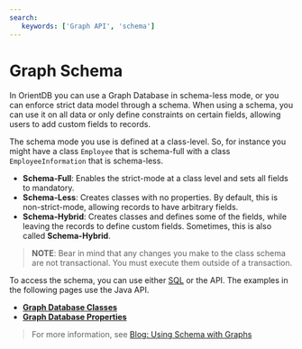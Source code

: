 ```yaml
---
search:
   keywords: ['Graph API', 'schema']
---
```


# Graph Schema

In OrientDB you can use a Graph Database in schema-less mode, or you can enforce strict data model through a schema.  When using a schema, you can use it on all data or only define constraints on certain fields, allowing users to add custom fields to records.

The schema mode you use is defined at a class-level.  So, for instance you might have a class `Employee` that is schema-full with a class `EmployeeInformation` that is schema-less.

- **Schema-Full**: Enables the strict-mode at a class level and sets all fields to mandatory.
- **Schema-Less**: Creates classes with no properties.  By default, this is non-strict-mode, allowing records to have arbitrary fields.
- **Schema-Hybrid**: Creates classes and defines some of the fields, while leaving the records to define custom fields.  Sometimes, this is also called **Schema-Hybrid**.

>**NOTE**: Bear in mind that any changes you make to the class schema are not transactional.  You must execute them outside of a transaction.

To access the schema, you can use either [SQL](../sql/SQL.md#query-the-schema) or the API.  The examples in the following pages use the Java API.

- [**Graph Database Classes**](Graph-Schema-Class.md)
- [**Graph Database Properties**](Graph-Schema-Property.md)

>For more information, see [Blog: Using Schema with Graphs](http://orientechnologies.blogspot.it/2013/08/orientdb-using-schema-with-graphs.html)

